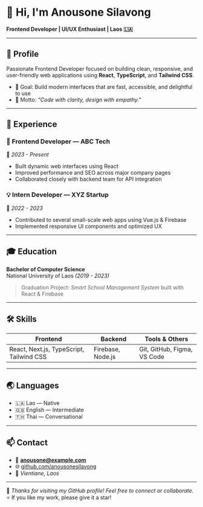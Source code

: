 # 👋 Hi, I'm Anousone Silavong

**Frontend Developer | UI/UX Enthusiast | Laos 🇱🇦**

---

## 🧩 Profile

Passionate Frontend Developer focused on building clean, responsive, and user-friendly web applications using **React**, **TypeScript**, and **Tailwind CSS**.

- 🎯 Goal: Build modern interfaces that are fast, accessible, and delightful to use  
- 💬 Motto: *“Code with clarity, design with empathy.”*

---

## 💼 Experience

### 🏢 Frontend Developer — ABC Tech  
📅 *2023 - Present*  
- Built dynamic web interfaces using React  
- Improved performance and SEO across major company pages  
- Collaborated closely with backend team for API integration

### 💡 Intern Developer — XYZ Startup  
📅 *2022 - 2023*  
- Contributed to several small-scale web apps using Vue.js & Firebase  
- Implemented responsive UI components and optimized UX

---

## 🎓 Education

**Bachelor of Computer Science**  
National University of Laos *(2019 - 2023)*  
> Graduation Project: *Smart School Management System* built with React & Firebase

---

## 🛠️ Skills

| Frontend | Backend | Tools & Others |
|-----------|----------|----------------|
| React, Next.js, TypeScript, Tailwind CSS | Firebase, Node.js | Git, GitHub, Figma, VS Code |

---

## 🌏 Languages

- 🇱🇦 Lao — Native  
- 🇬🇧 English — Intermediate  
- 🇹🇭 Thai — Conversational  

---

## 📫 Contact

- 📧 **anousone@example.com**  
- 🌐 [github.com/anousonesilavong](https://github.com/anousonesilavong)  
- 📍 *Vientiane, Laos*

---

💙 *Thanks for visiting my GitHub profile! Feel free to connect or collaborate.*  
⭐ If you like my work, please give it a star!
